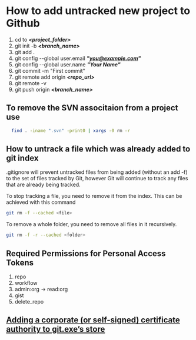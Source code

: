 # How to add untracked new project to Github

1. cd to ***<project_folder>***
2. git init -b ***<branch_name>***
3. git add .
4. git config --global user.email ***"you@example.com"***
5. git config --global user.name ***"Your Name"***
6. git commit -m "First commit"
7. git remote add origin ***<repo_url>***
8. git remote -v
9. git push origin ***<branch_name>***

## To remove the SVN associtaion from a project use
```bash
  find . -iname ".svn" -print0 | xargs -0 rm -r
```  

## How to untrack a file which was already added to git index

.gitignore will prevent untracked files from being added (without an add -f) to the set of files tracked by Git, however Git will continue to track any files that are already being tracked.

To stop tracking a file, you need to remove it from the index. This can be achieved with this command   
```bash
git rm -f --cached <file>
```
To remove a whole folder, you need to remove all files in it recursively.
```bash
git rm -f -r --cached <folder>
```
## Required Permissions for Personal Access Tokens
1. repo
2. workflow
3. admin:org -> read:org
4. gist
5. delete_repo

## [Adding a corporate (or self-signed) certificate authority to git.exe’s store](https://learn.microsoft.com/en-us/archive/blogs/phkelley/adding-a-corporate-or-self-signed-certificate-authority-to-git-exes-store)


